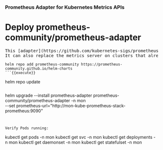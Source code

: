 ### Prometheus Adapter for Kubernetes Metrics APIs


# Deploy prometheus-community/prometheus-adapter


<pre class="file">
This [adapter](https://github.com/kubernetes-sigs/prometheus-adapter) is therefore suitable for use with the autoscaling/v2 Horizontal Pod Autoscaler in Kubernetes 1.6+.
It can also replace the metrics server on clusters that already run Prometheus and collect the appropriate metrics.
</pre>


``` 
helm repo add prometheus-community https://prometheus-community.github.io/helm-charts
```{{execute}}

``` 
helm repo update
```{{execute}}

``` 
helm upgrade --install prometheus-adapter prometheus-community/prometheus-adapter -n mon \
--set prometheus-url="http://mon-kube-prometheus-stack-prometheus:9090"
```{{execute}}


Verify Pods running:
``` 
kubectl get pods -n mon
kubectl get svc -n mon
kubectl get deployments -n mon
kubectl get daemonset -n mon
kubectl get statefulset -n mon
```{{execute}}